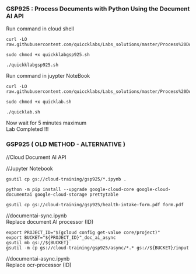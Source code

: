 ### GSP925 :  Process Documents with Python Using the Document AI API 

Run command in cloud shell
```
curl -LO raw.githubusercontent.com/quiccklabs/Labs_solutions/master/Process%20Documents%20with%20Python%20Using%20the%20Document%20AI%20API/quickklabgsp925.sh

sudo chmod +x quickklabgsp925.sh

./quickklabgsp925.sh
```

Run command in juypter NoteBook
```
curl -LO raw.githubusercontent.com/quiccklabs/Labs_solutions/master/Process%20Documents%20with%20Python%20Using%20the%20Document%20AI%20API/quicklab.sh

sudo chmod +x quicklab.sh

./quicklab.sh
```

Now wait for 5 minutes maximum  
Lab Completed !!! 


### GSP925 ( OLD METHOD - ALTERNATIVE )

//Cloud Document AI API

//Jupyter Notebook
```
gsutil cp gs://cloud-training/gsp925/*.ipynb .

python -m pip install --upgrade google-cloud-core google-cloud-documentai google-cloud-storage prettytable 

gsutil cp gs://cloud-training/gsp925/health-intake-form.pdf form.pdf
```
//documentai-sync.ipynb  
Replace document AI processor (ID)
```
export PROJECT_ID="$(gcloud config get-value core/project)"
export BUCKET="${PROJECT_ID}"_doc_ai_async
gsutil mb gs://${BUCKET}
gsutil -m cp gs://cloud-training/gsp925/async/*.* gs://${BUCKET}/input
```

//documentai-async.ipynb  
Replace ocr-processor (ID)

